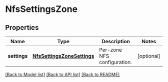 # NfsSettingsZone

## Properties
Name | Type | Description | Notes
------------ | ------------- | ------------- | -------------
**settings** | [**NfsSettingsZoneSettings**](NfsSettingsZoneSettings.md) | Per-zone NFS configuration. | [optional] 

[[Back to Model list]](../README.md#documentation-for-models) [[Back to API list]](../README.md#documentation-for-api-endpoints) [[Back to README]](../README.md)


